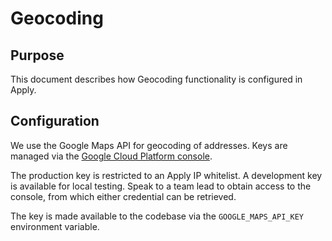 # Geocoding

## Purpose

This document describes how Geocoding functionality is configured in Apply.

## Configuration

We use the Google Maps API for geocoding of addresses. Keys are managed via the [Google Cloud Platform console](https://console.cloud.google.com/google/maps-apis/credentials).

The production key is restricted to an Apply IP whitelist. A development key is available for local testing. Speak to a team lead to obtain access to the console, from which either credential can be retrieved.

The key is made available to the codebase via the `GOOGLE_MAPS_API_KEY` environment variable.

